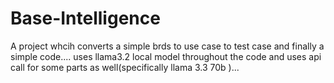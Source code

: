 # Base-Intelligence
A project whcih converts a simple brds to use case to test case and finally a simple code....
uses llama3.2 local model throughout the code and uses api call for some parts as well(specifically llama 3.3 70b )...
